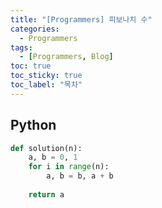 ```yaml
---
title: "[Programmers] 피보나치 수"
categories:
  - Programmers
tags:
  - [Programmers, Blog]
toc: true
toc_sticky: true
toc_label: "목차"
---
```


## Python
~~~python
def solution(n):
    a, b = 0, 1
    for i in range(n):
        a, b = b, a + b
    
    return a
~~~
